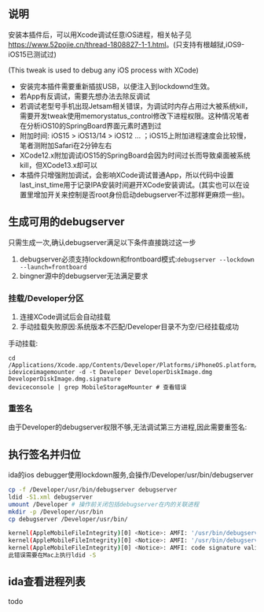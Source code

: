 ## 说明

安装本插件后，可以用Xcode调试任意iOS进程，相关帖子见<https://www.52pojie.cn/thread-1808827-1-1.html>。(只支持有根越狱,iOS9-iOS15已测试过)

(This tweak is used to debug any iOS process with XCode)  

* 安装完本插件需要重新插拔USB，以便注入到lockdownd生效。  
* 若App有反调试，需要先想办法去除反调试  
* 若调试老型号手机出现Jetsam相关错误，为调试时内存占用过大被系统kill，需要开发tweak使用memorystatus_control修改下进程权限。这种情况笔者在分析iOS10的SpringBoard界面元素时遇到过  
* 附加时间: iOS15 > iOS13/14 > iOS12 ... ；iOS15上附加进程速度会比较慢，笔者测附加Safari在2分钟左右  
* XCode12.x附加调试iOS15的SpringBoard会因为时间过长而导致桌面被系统kill，但XCode13.x却可以  
* 本插件只增强附加调试，会影响XCode调试普通App，所以代码中设置last_inst_time用于记录IPA安装时间避开XCode安装调试。(其实也可以在设置里增加开关来控制是否root身份启动debugserver不过那样更麻烦一些)。

## 生成可用的debugserver

只需生成一次,确认debugserver满足以下条件直接跳过这一步
1. debugserver必须支持lockdown和frontboard模式:`debugserver --lockdown --launch=frontboard`  
2. bingner源中的debugserver无法满足要求  
 
### 挂载/Developer分区

1. 连接XCode调试后会自动挂载
2. 手动挂载失败原因:系统版本不匹配/Developer目录不为空/已经挂载成功

手动挂载:

```
cd /Applications/Xcode.app/Contents/Developer/Platforms/iPhoneOS.platform/DeviceSupport/12.4
ideviceimagemounter -d -t Developer DeveloperDiskImage.dmg DeveloperDiskImage.dmg.signature
deviceconsole | grep MobileStorageMounter # 查看错误
```

### 重签名

由于Developer的debugserver权限不够,无法调试第三方进程,因此需要重签名: 

## 执行签名并归位

ida的ios debugger使用lockdown服务,会操作/Developer/usr/bin/debugserver

```bash
cp -f /Developer/usr/bin/debugserver debugserver
ldid -S1.xml debugserver
umount /Developer # 操作前关闭包括debugserver在内的关联进程
mkdir -p /Developer/usr/bin
cp debugserver /Developer/usr/bin/

kernel(AppleMobileFileIntegrity)[0] <Notice>: AMFI: '/usr/bin/debugserver_azj' has no CMS blob?
kernel(AppleMobileFileIntegrity)[0] <Notice>: AMFI: '/usr/bin/debugserver_azj': Unrecoverable CT signature issue, bailing out.
kernel(AppleMobileFileIntegrity)[0] <Notice>: AMFI: code signature validation failed.
此错误需要在Mac上执行ldid -S
```

## ida查看进程列表

todo

